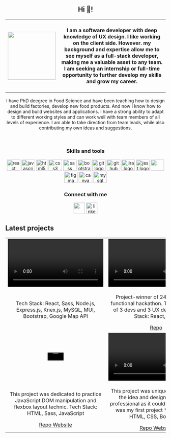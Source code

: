 
  <h2 align="center">Hi 👋! </h2>
  <table><tr><td> <img src="https://user-images.githubusercontent.com/97055104/213554574-d4b12e98-24a8-4d61-af80-0e5acfa47652.gif" width="150px"/></td> <td><h4 align="center"> I am a software developer with deep knowledge of UX design. I like working on the client side. However. my background and expertise allow me to see myself as a full-stack developer, making me a valuable asset to any team. I am seeking an internship or full-time opportunity to further develop my skills and grow my career. </h4></td></tr> </table>
  
 
  <p align="center"> I have PhD deegree in Food Science and have been teaching how to design and build factories, develop new food products. And now I know how to design and build websites and applications. I have a strong ability to adapt to different working styles and can work well with team members of all levels of experience. I am able to take direction from team leads, while also contributing my own ideas and suggestions. </p>
  <br/>
<h3 align="center"> Skills and tools </h3>
<div align="center">
  <img src="https://cdn.jsdelivr.net/gh/devicons/devicon/icons/react/react-original.svg" height="35" width="42" alt="react logo"  />
  <img src="https://cdn.jsdelivr.net/gh/devicons/devicon/icons/javascript/javascript-original.svg" height="35" width="42" alt="javascript logo"  />
  <img src="https://cdn.jsdelivr.net/gh/devicons/devicon/icons/html5/html5-original.svg" height="35" width="35" alt="html5 logo"  />
  <img src="https://cdn.jsdelivr.net/gh/devicons/devicon/icons/css3/css3-original.svg" height="35" width="42" alt="css3 logo"  />
  <img src="https://cdn.jsdelivr.net/gh/devicons/devicon/icons/sass/sass-original.svg" height="35" width="42" alt="sass logo"  />
  <img src="https://cdn.jsdelivr.net/gh/devicons/devicon/icons/bootstrap/bootstrap-original.svg" height="35" width="42" alt="bootstrap logo"  />
  <img src="https://cdn.jsdelivr.net/gh/devicons/devicon/icons/git/git-original.svg" height="35" width="42" alt="git logo"  />
  <img src="https://cdn.jsdelivr.net/gh/devicons/devicon/icons/github/github-original.svg" height="35" width="42" alt="github logo"  />
  <img src="https://cdn.jsdelivr.net/gh/devicons/devicon/icons/jira/jira-original.svg" height="35" width="42" alt="jira logo"  />
  <img src="https://cdn.jsdelivr.net/gh/devicons/devicon/icons/jest/jest-plain.svg" height="35" width="42" alt="jest logo"  />
  <img src="https://cdn.jsdelivr.net/gh/devicons/devicon/icons/nodejs/nodejs-original-wordmark.svg" height="35" width="42"/>
  <img src="https://cdn.jsdelivr.net/gh/devicons/devicon/icons/figma/figma-original.svg" height="35" width="42" alt="figma logo"  />
  <img src="https://cdn.jsdelivr.net/gh/devicons/devicon/icons/canva/canva-original.svg" height="35" width="42" alt="canva logo"  />
<img src="https://cdn.jsdelivr.net/gh/devicons/devicon/icons/mysql/mysql-original-wordmark.svg" height="35" width="42" alt="mysql logo"  />
</div>

  <h3 align="center"> Connect with me </h3> 
<div align="center">
  <a href = "mailto:natalia.sokolova.ca@gmail.com"><img src="https://user-images.githubusercontent.com/97055104/214204359-0e348235-6a63-46fb-a641-f3b9506f7a33.png" target="_blank" height="35" margin-right="20"></a>
  
  <a href="https://www.linkedin.com/in/natalia-sokolova-/" target="_blank">
    <img src="https://camo.githubusercontent.com/c8a9c5b414cd812ad6a97a46c29af67239ddaeae08c41724ff7d945fb4c047e5/68747470733a2f2f6564656e742e6769746875622e696f2f537570657254696e7949636f6e732f696d616765732f7376672f6c696e6b6564696e2e737667" height="35" alt="linkedin logo"  />
  </a>
</div>
  
## Latest projects
<table> <tr><td width="40%" align="center"><video src="https://user-images.githubusercontent.com/97055104/216438347-de7f83de-3a0b-42fb-a66d-64169cd02152.mp4"> </video></td>
<td width="40%" align="center"> <video src="https://user-images.githubusercontent.com/97055104/214985341-217f7eb2-0bbf-46eb-a1c0-bfbea209bb4d.mp4">
</video></td><tr/> <tr><td width="40%" align="center"> <p> Tech Stack: React, Sass, Node.js, Express.js, Knex.js, MySQL, MUI, Bootstrap, Google Map API</p> </td><td width="40%" align="center"><p> Project-winner of 24 hour cross-functional hackathon. Team consisted of 3 devs and 3 UX designers. Tech Stack: React, Sass</p> <a href="https://github.com/Awatanka/405-found"> Repo </a> </td><tr/>

<tr><td width="40%" align="center"><video src="https://user-images.githubusercontent.com/97055104/214915915-d9b24447-be22-4852-90b7-ff67b2022bc2.mp4" style="width: 50"> </video></td><td width="40%" align="center">
<video src="https://user-images.githubusercontent.com/97055104/216441895-a7b61456-1716-4324-9c24-08e4f83e866a.mp4"></video>
</td><tr/> <tr><td width="40%" align="center"><a href="https://drive.google.com/file/d/1eGv3Bqm84etQxDCII1M9w31Z880idmp1/view?usp=sharing"> </a> <p>This project was dedicated to practice JavaScript DOM manipulation and flexbox layout technic. Tech Stack: HTML, Sass, JavaScript</p> <a href="https://github.com/Awatanka/sport_club"> Repo </a> <a href="https://awatanka.github.io/sport_club/"> Website </a></td><td width="40%" align="center"><p> This project was unique, starting from the idea and design. It is not so professional as it could be< because it was my first project * Tech Stack: HTML, CSS, Bootstrap </p> <a href="https://github.com/Awatanka/TechWoman"> Repo </a> <a href="https://awatanka.github.io/TechWoman/"> Website </a></td><tr/>



</table>





  
  
 
  


